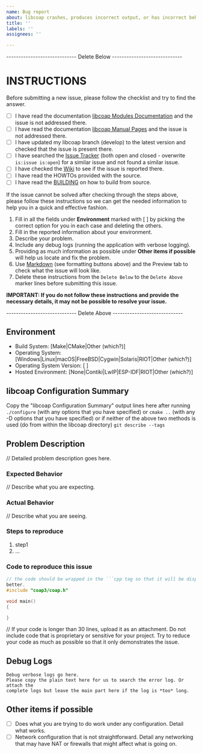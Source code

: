 ```yaml
---
name: Bug report
about: libcoap crashes, produces incorrect output, or has incorrect behavior
title: ''
labels: ''
assignees: ''

---
```


----------------------------- Delete Below -----------------------------

INSTRUCTIONS
============

Before submitting a new issue, please follow the checklist and try to find the
answer.

- [ ] I have read the documentation [libcoap Modules Documentation](https://libcoap.net/doc/reference/develop/modules.html)
and the issue is not addressed there.
- [ ] I have read the documentation [libcoap Manual Pages](https://libcoap.net/doc/reference/develop/manpage.html)
and the issue is not addressed there.
- [ ] I have updated my libcoap branch (develop) to the latest version and
checked that the issue is present there.
- [ ] I have searched the [Issue Tracker](https://github.com/obgm/libcoap/issues)
(both open and closed - overwrite `is:issue is:open`) for a similar issue and
not found a similar issue.
- [ ] I have checked the [Wiki](https://github.com/obgm/libcoap/wiki) to see if
the issue is reported there.
- [ ] I have read the HOWTOs provided with the source.
- [ ] I have read the [BUILDING](https://raw.githubusercontent.com/obgm/libcoap/develop/BUILDING)
on how to build from source.

If the issue cannot be solved after checking through the steps above, please
follow these instructions so we can get the needed information to help you in a
quick and effective fashion.

1. Fill in all the fields under **Environment** marked with [ ] by picking the
correct option for you in each case and deleting the others.
2. Fill in the reported information about your environment.
3. Describe your problem.
4. Include any debug logs (running the application with verbose logging).
5. Providing as much information as possible under **Other items if possible**
will help us locate and fix the problem.
6. Use [Markdown](https://guides.github.com/features/mastering-markdown/) (see
formatting buttons above) and the Preview tab to check what the issue will look
like.
7. Delete these instructions from the `Delete Below` to the `Delete Above`
marker lines before submitting this issue.

**IMPORTANT: If you do not follow these instructions and provide the necessary
details, it may not be possible to resolve your issue.**

----------------------------- Delete Above -----------------------------

## Environment

- Build System:             [Make|CMake|Other (which?)]
- Operating System:         [Windows|Linux|macOS|FreeBSD|Cygwin|Solaris|RIOT|Other (which?)]
- Operating System Version: [ ]
- Hosted Environment:       [None|Contiki|LwIP|ESP-IDF|RIOT|Other (which?)]

## libcoap Configuration Summary

Copy the "libcoap Configuration Summary" output lines here after running
`./configure` (with any options that you have specified)
  or
`cmake ..` (with any -D options that you have specified)
  or if neither of the above two methods is used (do from within the libcoap directory)
`git describe --tags`

## Problem Description

// Detailed problem description goes here.

### Expected Behavior

// Describe what you are expecting.

### Actual Behavior

// Describe what you are seeing.

### Steps to reproduce

1. step1
2. ...


### Code to reproduce this issue

```cpp
// the code should be wrapped in the ```cpp tag so that it will be displayed
better.
#include "coap3/coap.h"

void main()
{

}

```
// If your code is longer than 30 lines, upload it as an attachment.  Do not
include code that is proprietary or sensitive for your project.  Try to reduce
your code as much as possible so that it only demonstrates the issue.

## Debug Logs

```
Debug verbose logs go here.
Please copy the plain text here for us to search the error log. Or attach the
complete logs but leave the main part here if the log is *too* long.
```

## Other items if possible

- [ ] Does what you are trying to do work under any configuration.  Detail what
works.
- [ ] Network configuration that is not straightforward. Detail any networking
that may have NAT or firewalls that might affect what is going on.
